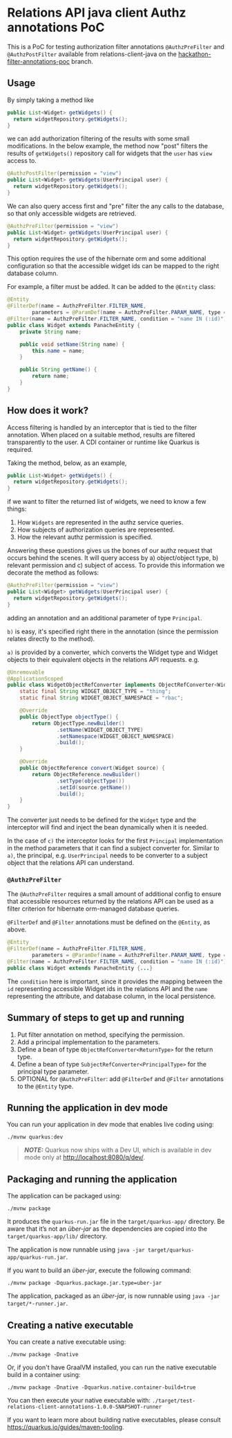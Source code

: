 # Relations API java client Authz annotations PoC

This is a PoC for testing authorization filter annotations `@AuthzPreFilter` and `@AuthzPostFilter` available from relations-client-java on the [hackathon-filter-annotations-poc](https://github.com/project-kessel/relations-client-java/tree/hackathon-filter-annotations-poc) branch.

## Usage

By simply taking a method like
```java
public List<Widget> getWidgets() {
  return widgetRepository.getWidgets();
}
```
we can add authorization filtering of the results with some small modifications. In the below example, the method now "post" filters the results of `getWidgets()` repository call for widgets that the `user` has `view` access to.
```java
@AuthzPostFilter(permission = "view")
public List<Widget> getWidgets(UserPrincipal user) {
  return widgetRepository.getWidgets();
}
```

We can also query access first and "pre" filter the any calls to the database, so that only accessible widgets are retrieved.
```java
@AuthzPreFilter(permission = "view")
public List<Widget> getWidgets(UserPrincipal user) {
  return widgetRepository.getWidgets();
}
```
This option requires the use of the hibernate orm and some additional configuration so that the accessible widget ids can be mapped to the right database column.

For example, a filter must be added. It can be added to the `@Entity` class:
```java
@Entity
@FilterDef(name = AuthzPreFilter.FILTER_NAME,
        parameters = @ParamDef(name = AuthzPreFilter.PARAM_NAME, type = String.class))
@Filter(name = AuthzPreFilter.FILTER_NAME, condition = "name IN (:id)")
public class Widget extends PanacheEntity {
    private String name;

    public void setName(String name) {
        this.name = name;
    }

    public String getName() {
        return name;
    }
}
```

## How does it work?

Access filtering is handled by an interceptor that is tied to the filter annotation. When placed on a
suitable method, results are filtered transparently to the user. A CDI container or runtime like Quarkus
is required.

Taking the method, below, as an example,
```java
public List<Widget> getWidgets() {
  return widgetRepository.getWidgets();
}
```
if we want to filter the returned list of widgets, we need to know a few things:
1. How `Widgets` are represented in the authz service queries.
2. How subjects of authorization queries are represented.
3. How the relevant authz permission is specified.

Answering these questions gives us the bones of our authz request that occurs behind the scenes.
It will query access by a) object/object type, b) relevant permission and c) subject of access. To 
provide this information  we decorate the method as follows:
```java
@AuthzPreFilter(permission = "view")
public List<Widget> getWidgets(UserPrincipal user) {
  return widgetRepository.getWidgets();
}
```
adding an annotation and an additional parameter of type `Principal`.

`b)` is easy, it's specified right there in the annotation (since the permission relates directly to the 
method).

`a)` is provided by a converter, which converts the Widget type and Widget objects to their equivalent
objects in the relations API requests. e.g.
```java
@Unremovable
@ApplicationScoped
public class WidgetObjectRefConverter implements ObjectRefConverter<Widget> {
    static final String WIDGET_OBJECT_TYPE = "thing";
    static final String WIDGET_OBJECT_NAMESPACE = "rbac";

    @Override
    public ObjectType objectType() {
        return ObjectType.newBuilder()
                .setName(WIDGET_OBJECT_TYPE)
                .setNamespace(WIDGET_OBJECT_NAMESPACE)
                .build();
    }

    @Override
    public ObjectReference convert(Widget source) {
        return ObjectReference.newBuilder()
                .setType(objectType())
                .setId(source.getName())
                .build();
    }
}
```
The converter just needs to be defined for the `Widget` type and the interceptor will find and inject
the bean dynamically when it is needed.

In the case of `c)` the interceptor looks for the first `Principal` implementation in the method parameters
that it can find a subject converter for. Similar to `a)`, the principal, e.g. `UserPrincipal` needs to 
be converter to a subject object that the relations API can understand.

### `@AuthzPreFilter`

The `@AuthzPreFilter` requires a small amount of additional config to ensure that accessible resources returned by the 
relations API can be used as a filter criterion for hibernate orm-managed database queries.

`@FilterDef` and `@Filter` annotations must be defined on the `@Entity`, as above.
```java
@Entity
@FilterDef(name = AuthzPreFilter.FILTER_NAME,
        parameters = @ParamDef(name = AuthzPreFilter.PARAM_NAME, type = String.class))
@Filter(name = AuthzPreFilter.FILTER_NAME, condition = "name IN (:id)")
public class Widget extends PanacheEntity {...}
```
The `condition` here is important, since it provides the mapping between the `id` representing 
accessible Widget ids in the relations API and the `name` representing the attribute, and database
column, in the local persistence.

## Summary of steps to get up and running

1. Put filter annotation on method, specifying the permission.
2. Add a principal implementation to the parameters.
3. Define a bean of type `ObjectRefConverter<ReturnType>` for the return type.
4. Define a bean of type `SubjectRefConverter<PrincipalType>` for the principal type parameter.
5. OPTIONAL for `@AuthzPreFilter`: add `@FilterDef` and `@Filter` annotations to the `@Entity` type.

## Running the application in dev mode

You can run your application in dev mode that enables live coding using:

```shell script
./mvnw quarkus:dev
```

> **_NOTE:_**  Quarkus now ships with a Dev UI, which is available in dev mode only at <http://localhost:8080/q/dev/>.

## Packaging and running the application

The application can be packaged using:

```shell script
./mvnw package
```

It produces the `quarkus-run.jar` file in the `target/quarkus-app/` directory.
Be aware that it’s not an _über-jar_ as the dependencies are copied into the `target/quarkus-app/lib/` directory.

The application is now runnable using `java -jar target/quarkus-app/quarkus-run.jar`.

If you want to build an _über-jar_, execute the following command:

```shell script
./mvnw package -Dquarkus.package.jar.type=uber-jar
```

The application, packaged as an _über-jar_, is now runnable using `java -jar target/*-runner.jar`.

## Creating a native executable

You can create a native executable using:

```shell script
./mvnw package -Dnative
```

Or, if you don't have GraalVM installed, you can run the native executable build in a container using:

```shell script
./mvnw package -Dnative -Dquarkus.native.container-build=true
```

You can then execute your native executable with: `./target/test-relations-client-annotations-1.0.0-SNAPSHOT-runner`

If you want to learn more about building native executables, please consult <https://quarkus.io/guides/maven-tooling>.
